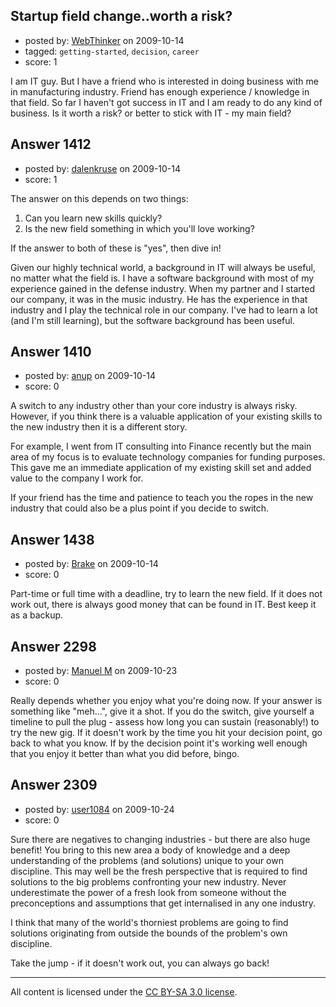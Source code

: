 ## Startup field change..worth a risk?

- posted by: [WebThinker](https://stackexchange.com/users/-1/506-webthinker) on 2009-10-14
- tagged: `getting-started`, `decision`, `career`
- score: 1

I am IT guy. But I have a friend who is interested in doing business with me in manufacturing industry. Friend has enough experience / knowledge in that field. So far I haven't got success in IT and I am ready to do any kind of business. Is it worth a risk? or better to stick with IT - my main field?


## Answer 1412

- posted by: [dalenkruse](https://stackexchange.com/users/-1/282-dalenkruse) on 2009-10-14
- score: 1

The answer on this depends on two things:

 1. Can you learn new skills quickly?
 2. Is the new field something in which you'll love working?

If the answer to both of these is "yes", then dive in!

Given our highly technical world, a background in IT will always be useful, no matter what the field is.  I have a software background with most of my experience gained in the defense industry.  When my partner and I started our company, it was in the music industry.  He has the experience in that industry and I play the technical role in our company.  I've had to learn a lot (and I'm still learning), but the software background has been useful.


## Answer 1410

- posted by: [anup](https://stackexchange.com/users/-1/475-anup) on 2009-10-14
- score: 0

A switch to any industry other than your core industry is always risky. However, if you think there is a valuable application of your existing skills to the new industry then it is a different story. 

For example, I went from IT consulting into Finance recently but the main area of my focus is to evaluate technology companies for funding purposes. This gave me an immediate application of my existing skill set and added value to the company I work for.

If your friend has the time and patience to teach you the ropes in the new industry that could also be a plus point if you decide to switch.


## Answer 1438

- posted by: [Brake](https://stackexchange.com/users/-1/814-brake) on 2009-10-14
- score: 0

Part-time or full time with a deadline, try to learn the new field. If it does not work out, there is always good money that can be found in IT.  Best keep it as a backup.



## Answer 2298

- posted by: [Manuel M](https://stackexchange.com/users/-1/1085-manuel-m) on 2009-10-23
- score: 0

Really depends whether you enjoy what you're doing now. If your answer is something like "meh...", give it a shot. If you do the switch, give yourself a timeline to pull the plug - assess how long you can sustain (reasonably!) to try the new gig. If it doesn't work by the time you hit your decision point, go back to what you know. If by the decision point it's working well enough that you enjoy it better than what you did before, bingo.


## Answer 2309

- posted by: [user1084](https://stackexchange.com/users/-1/1084-user1084) on 2009-10-24
- score: 0

Sure there are negatives to changing industries - but there are also huge benefit! You bring to this new area a body of knowledge and a deep understanding of the problems (and solutions) unique to your own discipline. This may well be the fresh perspective that is required to find solutions to the big problems confronting your new industry. Never underestimate the power of a fresh look from someone without the preconceptions and assumptions that get internalised in any one industry.

I think that many of the world's thorniest problems are going to find solutions originating from outside the bounds of the problem's own discipline.

Take the jump - if it doesn't work out, you can always go back!



---

All content is licensed under the [CC BY-SA 3.0 license](https://creativecommons.org/licenses/by-sa/3.0/).
